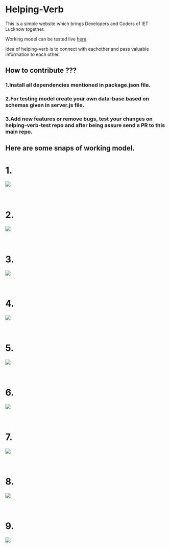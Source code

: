 # Helping-Verb
This is a simple website which brings Developers and Coders of IET Lucknow together.

Working model can be tested live <a href="https://helping-verb.herokuapp.com/homepage" target="_blank">here</a>.
<br>

Idea of helping-verb is to connect with eachother and pass valuable information to each other.


## How to contribute ???
### 1.Install all dependencies mentioned in package.json file.
### 2.For testing model create your own data-base based on schemas given in server.js file.
### 3.Add new features or remove bugs, test your changes on helping-verb-test repo and after being assure send a PR to this main repo.

## Here are some snaps of working model.

# 1.
![](/images/1.png)

<br>

# 2.
![](/images/2.png)


<br>

# 3.
![](/images/3.png)

<br>

# 4.
![](/images/4.png)

<br>

# 5.
![](/images/5.png)

<br>

# 6.
![](/images/6.png)

<br>

# 7.
![](/images/7.png)

<br>

# 8.
![](/images/8.png)

<br>

# 9.
![](/images/9.png)

<br>





